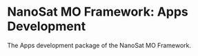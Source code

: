 NanoSat MO Framework: Apps Development
============
The Apps development package of the NanoSat MO Framework.
